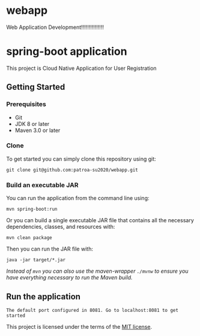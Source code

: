# webapp
Web Application Development!!!!!!!!!!!!!!!


# spring-boot application

This project is Cloud Native Application for User Registration

## Getting Started

### Prerequisites
* Git
* JDK 8 or later
* Maven 3.0 or later

### Clone
To get started you can simply clone this repository using git:
```
git clone git@github.com:patroa-su2020/webapp.git
```

### Build an executable JAR
You can run the application from the command line using:
```
mvn spring-boot:run
```
Or you can build a single executable JAR file that contains all the necessary dependencies, classes, and resources with:
```
mvn clean package
```
Then you can run the JAR file with:
```
java -jar target/*.jar
```

*Instead of `mvn` you can also use the maven-wrapper `./mvnw` to ensure you have everything necessary to run the Maven build.*

## Run the application
```
The default port configured in 8081. Go to localhost:8081 to get started
```


This project is licensed under the terms of the [MIT license](LICENSE).

